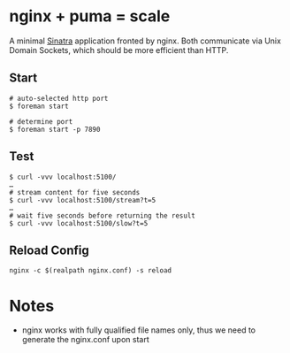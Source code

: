 # nginx + puma = scale

A minimal [Sinatra](sinatrarb.com) application fronted by nginx. Both communicate via Unix Domain Sockets, which should be more efficient than HTTP.

## Start

```
# auto-selected http port
$ foreman start

# determine port
$ foreman start -p 7890
```

## Test

```
$ curl -vvv localhost:5100/
…
# stream content for five seconds
$ curl -vvv localhost:5100/stream?t=5
…
# wait five seconds before returning the result
$ curl -vvv localhost:5100/slow?t=5
```

## Reload Config

```
nginx -c $(realpath nginx.conf) -s reload
```

# Notes
* nginx works with fully qualified file names only, thus we need to generate the nginx.conf upon start
